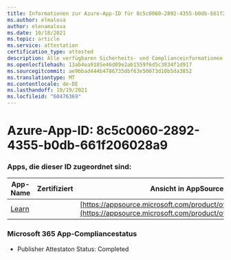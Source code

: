 ```yaml
---
title: Informationen zur Azure-App-ID für 8c5c0060-2892-4355-b0db-661f206028a9
ms.author: elmalova
author: elenamalova
ms.date: 10/18/2021
ms.topic: article
ms.service: attestation
certification_type: attested
description: Alle verfügbaren Sicherheits- und Complianceinformationen für 8c5c0060-2892-4355-b0db-661f206028a9.
ms.openlocfilehash: 13ab4ea9185e46d89e2ab1559f6d5c3834f1d917
ms.sourcegitcommit: ae9bbad444b4786735dbf63e50073d10b5da3852
ms.translationtype: MT
ms.contentlocale: de-DE
ms.lasthandoff: 10/19/2021
ms.locfileid: "60476369"
---
```

# <a name="azure-app-id-8c5c0060-2892-4355-b0db-661f206028a9"></a>Azure-App-ID: 8c5c0060-2892-4355-b0db-661f206028a9


### <a name="apps-associated-with-this-id"></a>Apps, die dieser ID zugeordnet sind:
| **App-Name** | **Zertifiziert** | **Ansicht in AppSource** |
|--------------|---------------|-----------------------|
| [Learn](https://docs.microsoft.com/microsoft-365-app-certification/forward/WA200001308) |  | [https://appsource.microsoft.com/product/office/WA200001308](https://appsource.microsoft.com/product/office/WA200001308) |

### <a name="microsoft-365-app-compliance-status"></a>Microsoft 365 App-Compliancestatus
- Publisher Attestaton Status: Completed
